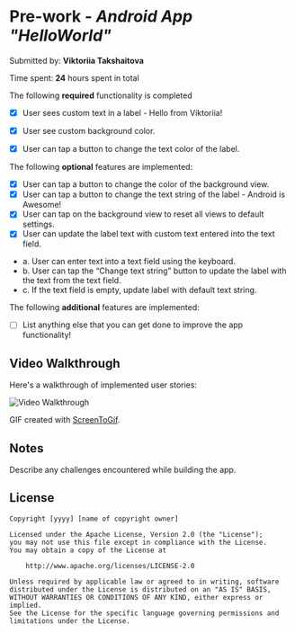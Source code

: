 # Pre-work - *Android App "HelloWorld"*

Submitted by: **Viktoriia Takshaitova**

Time spent: **24** hours spent in total


The following **required** functionality is completed

* [x] User sees custom text in a label - Hello from Viktoriia!
* [x] User see custom background color.
* [x] User can tap a button to change the text color of the label.


The following **optional** features are implemented:

* [x] User can tap a button to change the color of the background view.
* [x] User can tap a button to change the text string of the label - Android is Awesome!
* [x] User can tap on the background view to reset all views to default settings.
* [x] User can update the label text with custom text entered into the text field.
* a. User can enter text into a text field using the keyboard.
* b. User can tap the “Change text string” button to update the label with the text from the text field.
* c. If the text field is empty, update label with default text string.

The following **additional** features are implemented:

- [ ] List anything else that you can get done to improve the app functionality!

## Video Walkthrough

Here's a walkthrough of implemented user stories:

<img src='https://github.com/ViktoriiaTakshaitova/AndroidPrework/blob/main/AndroidPrework.gif' title='Video Walkthrough' width='' alt='Video Walkthrough' />

GIF created with [ScreenToGif](https://www.screentogif.com/).

## Notes

Describe any challenges encountered while building the app.

## License

    Copyright [yyyy] [name of copyright owner]

    Licensed under the Apache License, Version 2.0 (the "License");
    you may not use this file except in compliance with the License.
    You may obtain a copy of the License at

        http://www.apache.org/licenses/LICENSE-2.0

    Unless required by applicable law or agreed to in writing, software
    distributed under the License is distributed on an "AS IS" BASIS,
    WITHOUT WARRANTIES OR CONDITIONS OF ANY KIND, either express or implied.
    See the License for the specific language governing permissions and
    limitations under the License.
